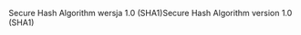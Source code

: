 <span data-ttu-id="e0987-101">Secure Hash Algorithm wersja 1.0 (SHA1)</span><span class="sxs-lookup"><span data-stu-id="e0987-101">Secure Hash Algorithm version 1.0 (SHA1)</span></span>